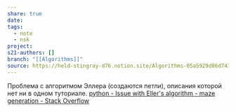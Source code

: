 ```yaml
---
share: true
date: 
tags:
  - note
  - nsk
project: 
s21-authors: []
branch: "[[Algorithms]]"
source: https://held-stingray-d76.notion.site/Algorithms-05a5929d86d743ccb2b12fc9a92bcc3c
---
```


Проблема с алгоритмом Эллера (создаются петли), описания которой нет ни в одном туториале.
[python - Issue with Eller's algorithm - maze generation - Stack Overflow](https://stackoverflow.com/questions/52608414/issue-with-ellers-algorithm-maze-generation)
